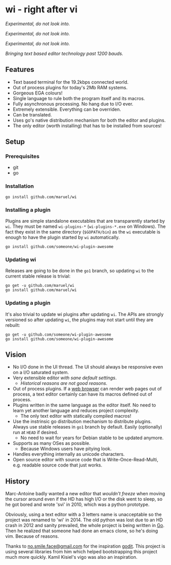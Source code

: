 wi - right after vi
===================

*Experimental, do not look into.*

*Experimental, do not look into.*

*Experimental, do not look into.*

_Bringing text based editor technology past 1200 bauds._


Features
--------

  - Text based terminal for the 19.2kbps connected world.
  - Out of process plugins for today's 2Mb RAM systems.
  - Gorgeous EGA colours!
  - Single language to rule both the program itself and its macros.
  - Fully asynchronous processing. No hang due to I/O ever.
  - Extremely extensible. Everything can be overriden.
  - Can be translated.
  - Uses go's native distribution mechanism for both the editor and plugins.
  - The only editor (worth installing) that has to be installed from sources!


Setup
-----


### Prerequisites

  - git
  - go


### Installation

```
go install github.com/maruel/wi
```


### Installing a plugin

Plugins are simple standalone executables that are transparently started by
`wi`.  They must be named `wi-plugins-*` (`wi-plugins-*.exe` on Windows). The
fact they exist in the same directory (`$GOPATH/bin`) as the `wi` executable is
enough to have the plugin started by `wi` automatically.

```
go install github.com/someone/wi-plugin-awesome
```


### Updating wi

Releases are going to be done in the `go1` branch, so updating `wi` to the
current stable release is trivial:

```
go get -u github.com/maruel/wi
go install github.com/maruel/wi
```


### Updating a plugin

It's also trivial to update wi plugins after updating `wi`. The APIs are
strongly versioned so after updating `wi`, the plugins may not start until they
are rebuilt:

```
go get -u github.com/someone/wi-plugin-awesome
go install github.com/someone/wi-plugin-awesome
```


Vision
------

  - No I/O done in the UI thread. The UI should always be responsive even on a
    I/O saturated system.
  - Very extensible editor _with sane default settings_.
    - _Historical reasons are not good reasons_.
  - Out of process plugins. If a
    [web browser](http://dev.chromium.org/developers/design-documents/multi-process-architecture)
    can render web pages out of process, a text editor certainly can have its
    macros defined out of process.
  - Plugins written in the same language as the editor itself. No need to learn
    yet another language and reduces project complexity.
      - The only text editor with statically compiled macros!
  - Use the instrinsic go distribution mechanism to distribute plugins. Always
    use stable releases in `go1` branch by default. Easily (optionally) run at
    `HEAD` if desired.
      - No need to wait for years for Debian stable to be updated anymore.
  - Supports as many OSes as possible.
      - Because Windows users have pitying look.
  - Handles everything internally as unicode characters.
  - Open source editor with source code that is Write-Once-Read-Multi, e.g.
    readable source code that just works.


History
-------

Marc-Antoine badly wanted a new editor that _wouldn't freeze_ when moving the
cursor around even if the HD has high I/O or the disk went to sleep, so he got
bored and wrote 'svi' in 2010, which was a python prototype.

Obviously, using a text editor with a 3 letters name is unacceptable so the
project was renamed to 'wi' in 2014. The old python was lost due to an HD crash
in 2012 and sanity prevailed, the whole project is being written in
[Go](https://golang.org). Then he realized that someone had done an emacs clone,
so he's doing vim. Because of reasons.

Thanks to no.smile.face@gmail.com for the inspiration
[godit](https://github.com/nsf/godit). This project is using several libraries
from him which helped bootstrapping this project much more quickly. Kamil
Kisiel's vigo was also an inspiration.
